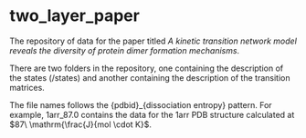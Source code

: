 # two_layer_paper 

The repository of data for the paper titled _A
kinetic transition network model reveals the diversity of protein
dimer formation mechanisms_.

There are two folders in the repository, one containing the
description of the states (/states) and another containing the
description of the transition matrices. 

The file names follows the {pdbid}_{dissociation entropy} pattern. For
example, 1arr_87.0 contains the data for the 1arr PDB structure
calculated at $87\ \mathrm{\frac{J}{mol \cdot K}$.
